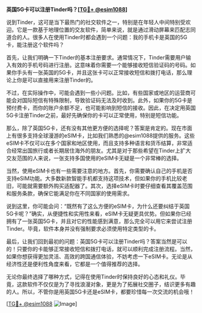 **英国5G卡可以注册Tinder吗？[[TG💪+ @esim1088](https://t.me/s/esim1088)]**

说到Tinder，这可是当下最热门的社交软件之一，特别是在年轻人中间特别受欢迎。它是一款基于地理位置的交友软件，简单来说，就是通过滑动屏幕来匹配志同道合的人。很多人在使用Tinder时都会遇到一个问题：我的手机卡是英国的5G卡，能注册这个软件吗？

首先，让我们明确一下Tinder的基本注册要求。通常情况下，Tinder需要用户输入有效的手机号码进行注册。这意味着你需要一个能够接收短信验证码的号码。如果你手头有一张英国的5G卡，并且这张卡可以正常接收短信和拨打电话，那么理论上你是可以直接用来注册Tinder的。

不过，在实际操作中，可能会遇到一些小问题。比如，有些国家或地区的运营商可能会对国际短信有特殊限制，导致验证码无法及时收到。此外，如果你的5G卡是预付费卡，而你的账户余额不足，也可能影响到短信的接收。因此，在决定用英国5G卡注册Tinder之前，最好先确保你的卡可以正常使用，特别是短信功能。

那么，除了英国5G卡，还有没有其他更方便的选择呢？答案是肯定的。现在市面上有很多支持全球漫游的eSIM卡，比如我们熟悉的@esim1088提供的服务。这些eSIM卡不仅可以在多个国家和地区使用，而且支持多种语言和货币结算，非常适合经常出国旅行或者长期居住海外的朋友。尤其是对于那些希望在Tinder上扩大交友范围的人来说，一张支持多国使用的eSIM卡无疑是一个非常棒的选择。

当然，使用eSIM卡也有一些需要注意的地方。首先，你需要确认自己的手机是否支持eSIM功能。大多数新款智能手机都支持这项技术，但如果你的手机比较老旧，可能就需要额外购买适配器了。其次，选择eSIM卡时要仔细查看其覆盖范围和服务条款，确保它能满足你在不同国家的使用需求。

说到这里，你可能会问：“既然有了这么方便的eSIM卡，为什么还要纠结于英国5G卡呢？”确实，从便捷性和实用性来看，eSIM卡无疑更具优势。但如果你已经拥有了一张英国5G卡，并且对它的性能感到满意，那么完全可以用它来尝试注册Tinder。毕竟，软件本身并没有强制要求必须使用特定类型的卡。

最后，让我们回到最初的问题：英国5G卡可以注册Tinder吗？答案当然是可以的！只要你的卡能够正常接收短信和拨打电话，就可以顺利完成注册流程。当然，如果你想获得更加灵活、高效的跨国通信体验，不妨考虑一下eSIM卡。无论是从经济性还是便利性角度来看，它都是一个值得推荐的选择。

无论你最终选择了哪种方式，记得在使用Tinder时保持良好的心态和礼仪。毕竟，这款软件不仅仅是为了寻找浪漫对象，更是为了拓展社交圈子，结识更多有趣的人。所以，不管你是用英国5G卡还是eSIM卡，都要珍惜每一次交流的机会哦！

[[TG💪+ @esim1088](https://t.me/s/esim1088) ![Image](https://i.postimg.cc/4NQfJmqS/Snipaste-2025-05-13-00-14-12.png)]